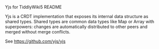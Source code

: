 Yjs for TiddlyWiki5 README

Yjs is a CRDT implementation that exposes its internal data structure as shared types. Shared types are common data types like Map or Array with superpowers: changes are automatically distributed to other peers and merged without merge conflicts.

See https://github.com/yjs/yjs